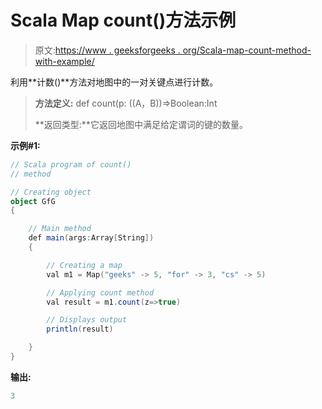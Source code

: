# Scala Map count()方法示例

> 原文:[https://www . geeksforgeeks . org/Scala-map-count-method-with-example/](https://www.geeksforgeeks.org/scala-map-count-method-with-example/)

利用**计数()**方法对地图中的一对关键点进行计数。

> **方法定义:** def count(p: ((A，B))=>Boolean:Int
> 
> **返回类型:**它返回地图中满足给定谓词的键的数量。

**示例#1:**

```scala
// Scala program of count()
// method

// Creating object
object GfG
{ 

    // Main method
    def main(args:Array[String])
    {

        // Creating a map
        val m1 = Map("geeks" -> 5, "for" -> 3, "cs" -> 5)

        // Applying count method
        val result = m1.count(z=>true)

        // Displays output
        println(result)

    }
}
```

**输出:**

```scala
3

```